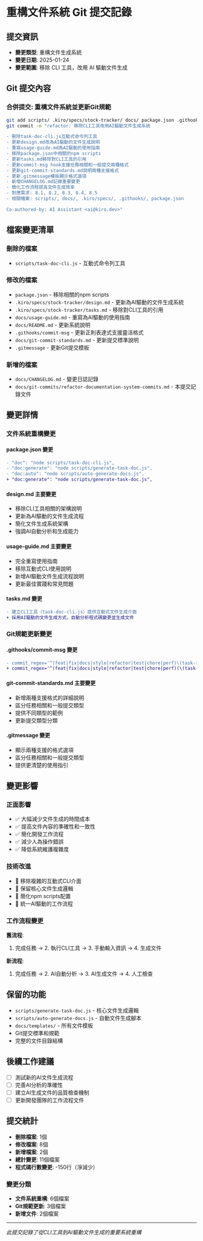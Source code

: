 # 重構文件系統 Git 提交記錄

## 提交資訊
- **變更類型**: 重構文件生成系統
- **變更日期**: 2025-01-24
- **變更範圍**: 移除 CLI 工具，改用 AI 驅動文件生成

## Git 提交內容

### 合併提交: 重構文件系統並更新Git規範
```bash
git add scripts/ .kiro/specs/stock-tracker/ docs/ package.json .githooks/commit-msg .gitmessage
git commit -m "refactor: 移除CLI工具改用AI驅動文件生成系統

- 刪除task-doc-cli.js互動式命令列工具
- 更新design.md改為AI驅動的文件生成說明
- 重寫usage-guide.md為AI驅動的使用指南
- 移除package.json中相關的npm scripts
- 更新tasks.md移除對CLI工具的引用
- 更新commit-msg hook支援任務相關和一般提交兩種格式
- 更新git-commit-standards.md說明兩種支援格式
- 更新.gitmessage模板顯示格式選項
- 新增CHANGELOG.md記錄重要變更
- 簡化工作流程提高文件生成效率
- 對應需求: 8.1, 8.2, 8.3, 8.4, 8.5
- 相關檔案: scripts/, docs/, .kiro/specs/, .githooks/, package.json

Co-authored-by: AI Assistant <ai@kiro.dev>"
```

## 檔案變更清單

### 刪除的檔案
- `scripts/task-doc-cli.js` - 互動式命令列工具

### 修改的檔案
- `package.json` - 移除相關的npm scripts
- `.kiro/specs/stock-tracker/design.md` - 更新為AI驅動的文件生成系統
- `.kiro/specs/stock-tracker/tasks.md` - 移除對CLI工具的引用
- `docs/usage-guide.md` - 重寫為AI驅動的使用指南
- `docs/README.md` - 更新系統說明
- `.githooks/commit-msg` - 更新正則表達式支援靈活格式
- `docs/git-commit-standards.md` - 更新提交標準說明
- `.gitmessage` - 更新Git提交模板

### 新增的檔案
- `docs/CHANGELOG.md` - 變更日誌記錄
- `docs/git-commits/refactor-documentation-system-commits.md` - 本提交記錄文件

## 變更詳情

### 文件系統重構變更

#### package.json 變更
```diff
- "doc": "node scripts/task-doc-cli.js",
- "doc:generate": "node scripts/generate-task-doc.js",
- "doc:auto": "node scripts/auto-generate-docs.js",
+ "doc:generate": "node scripts/generate-task-doc.js",
```

#### design.md 主要變更
- 移除CLI工具相關的架構說明
- 更新為AI驅動的文件生成流程
- 簡化文件生成系統架構
- 強調AI自動分析和生成能力

#### usage-guide.md 主要變更
- 完全重寫使用指南
- 移除互動式CLI使用說明
- 新增AI驅動文件生成流程說明
- 更新最佳實踐和常見問題

#### tasks.md 變更
```diff
- 建立CLI工具（task-doc-cli.js）提供互動式文件生成介面
+ 採用AI驅動的文件生成方式，自動分析程式碼變更並生成文件
```

### Git規範更新變更

#### .githooks/commit-msg 變更
```diff
- commit_regex='^(feat|fix|docs|style|refactor|test|chore|perf)\(task-[0-9]+\): .+'
+ commit_regex='^(feat|fix|docs|style|refactor|test|chore|perf)(\(task-[0-9]+\))?: .+'
```

#### git-commit-standards.md 主要變更
- 新增兩種支援格式的詳細說明
- 區分任務相關和一般提交類型
- 提供不同類型的範例
- 更新提交類型分類

#### .gitmessage 變更
- 顯示兩種支援的格式選項
- 區分任務相關和一般提交類型
- 提供更清楚的使用指引

## 變更影響

### 正面影響
- ✅ 大幅減少文件生成的時間成本
- ✅ 提高文件內容的準確性和一致性
- ✅ 簡化開發工作流程
- ✅ 減少人為操作錯誤
- ✅ 降低系統維護複雜度

### 技術改進
- 🔧 移除複雜的互動式CLI介面
- 🔧 保留核心文件生成邏輯
- 🔧 簡化npm scripts配置
- 🔧 統一AI驅動的工作流程

### 工作流程變更
**舊流程**:
1. 完成任務 → 2. 執行CLI工具 → 3. 手動輸入資訊 → 4. 生成文件

**新流程**:
1. 完成任務 → 2. AI自動分析 → 3. AI生成文件 → 4. 人工檢查

## 保留的功能
- `scripts/generate-task-doc.js` - 核心文件生成邏輯
- `scripts/auto-generate-docs.js` - 自動文件生成腳本
- `docs/templates/` - 所有文件模板
- Git提交標準和規範
- 完整的文件目錄結構

## 後續工作建議
- [ ] 測試新的AI文件生成流程
- [ ] 完善AI分析的準確性
- [ ] 建立AI生成文件的品質檢查機制
- [ ] 更新開發團隊的工作流程文件

## 提交統計
- **刪除檔案**: 1個
- **修改檔案**: 8個
- **新增檔案**: 2個
- **總計變更**: 11個檔案
- **程式碼行數變更**: -150行（淨減少）

### 變更分類
- **文件系統重構**: 6個檔案
- **Git規範更新**: 3個檔案
- **新增文件**: 2個檔案

---
*此提交記錄了從CLI工具到AI驅動文件生成的重要系統重構*